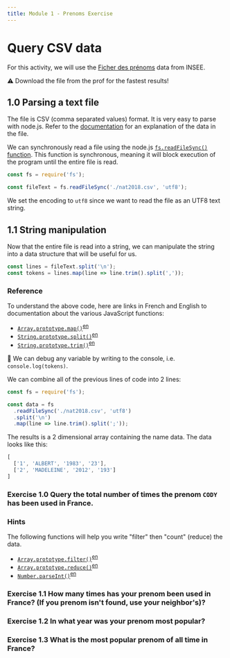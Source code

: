```yaml
---
title: Module 1 - Prenoms Exercise
---
```

# Query CSV data

For this activity, we will use the [Ficher des prénoms](https://www.insee.fr/fr/statistiques/2540004) data from INSEE.

⚠️ Download the file from the prof for the fastest results!

## 1.0 Parsing a text file

The file is CSV (comma separated values) format. It is very easy to parse with node.js.
Refer to the [documentation](https://www.insee.fr/fr/statistiques/2540004#documentation) for an explanation of the data in the file.

We can synchronously read a file using the node.js [`fs.readFileSync()` function](https://nodejs.org/docs/latest-v10.x/api/fs.html#fs_fs_readfilesync_path_options). This function is synchronous, meaning it will block execution of the program until the entire file is read.

```javascript
const fs = require('fs');

const fileText = fs.readFileSync('./nat2018.csv', 'utf8');
```

We set the encoding to `utf8` since we want to read the file as an UTF8 text string.

## 1.1 String manipulation

Now that the entire file is read into a string, we can manipulate the string into a data structure that will be useful for us.

```javascript
const lines = fileText.split('\n');
const tokens = lines.map(line => line.trim().split(','));
```

### Reference

To understand the above code, here are links in French and English to documentation about the various JavaScript functions:
* [`Array.prototype.map()`](https://developer.mozilla.org/fr/docs/Web/JavaScript/Reference/Objets_globaux/Array/map)<sup>[en](https://developer.mozilla.org/en-US/docs/Web/JavaScript/Reference/Global_Objects/Array/map)</sup>
* [`String.prototype.split()`](https://developer.mozilla.org/fr/docs/Web/JavaScript/Reference/Objets_globaux/String/split)<sup>[en](https://developer.mozilla.org/en-US/docs/Web/JavaScript/Reference/Global_Objects/String/split)</sup>
* [`String.prototype.trim()`](https://developer.mozilla.org/fr/docs/Web/JavaScript/Reference/Objets_globaux/String/Trim)<sup>[en](https://developer.mozilla.org/en-US/docs/Web/JavaScript/Reference/Global_Objects/String/Trim)</sup>

🐛 We can debug any variable by writing to the console, i.e. `console.log(tokens)`.

We can combine all of the previous lines of code into 2 lines:
```javascript
const fs = require('fs');

const data = fs
  .readFileSync('./nat2018.csv', 'utf8')
  .split('\n')
  .map(line => line.trim().split(';'));
```

The results is a 2 dimensional array containing the name data. The data looks like this:

```javascript
[
  ['1', 'ALBERT', '1983', '23'],
  ['2', 'MADELEINE', '2012', '193']
]
```

### Exercise 1.0 Query the total number of times the prenom `CODY` has been used in France.

### Hints

The following functions will help you write "filter" then "count" (reduce) the data.

* [`Array.prototype.filter()`](https://developer.mozilla.org/fr/docs/Web/JavaScript/Reference/Objets_globaux/Array/filter)<sup>[en](https://developer.mozilla.org/en-US/docs/Web/JavaScript/Reference/Global_Objects/Array/filter)</sup>
* [`Array.prototype.reduce()`](https://developer.mozilla.org/fr/docs/Web/JavaScript/Reference/Objets_globaux/Array/reduce)<sup>[en](https://developer.mozilla.org/en-US/docs/Web/JavaScript/Reference/Global_Objects/Array/reduce)</sup>
* [`Number.parseInt()`](https://developer.mozilla.org/fr/docs/Web/JavaScript/Reference/Objets_globaux/Number/parseInt)<sup>[en](https://developer.mozilla.org/en-US/docs/Web/JavaScript/Reference/Global_Objects/Number/parseInt)</sup>

### Exercise 1.1 How many times has your prenom been used in France? (If you prenom isn't found, use your neighbor's)?

### Exercise 1.2 In what year was your prenom most popular?

### Exercise 1.3 What is the most popular prenom of all time in France?
